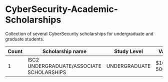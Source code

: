 # CyberSecurity-Academic-Scholarships
Collection of several CyberSecurity scholarships for undergraduate and graduate students.

| Count |       Scholarship name                    | Study Level    | Value      |Gender | Available  | Link |
|-------|-------------------------------------------|----------------| -----------|-------|------------|------|
|  1    | ISC2 UNDERGRADUATE/ASSOCIATE SCHOLARSHIPS | UNDERGRADUATE  | $1000-5000 |  All  |   Global   |      |
 